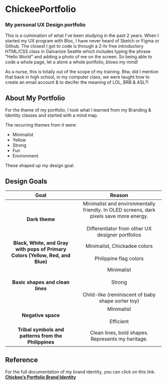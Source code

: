 # ChickeePortfolio
### My personal UX Design portfolio

This is a culmination of what I've been studying in the past 2 years. When I started my UX program with Bloc, I have never heard of Sketch or Figma or Github. The closest I got to code is through a 2-hr free introductory HTML/CSS class in Galvanize Seattle which includes typing the phrase "Hello World" and adding a photo of me on the screen. So being able to code a whole page, let a alone a whole portfolio, blows my mind!

As a nurse, this is totally out of the scope of my training. Btw, did I mention that back in high school, in my computer class, we were taught how to create an email account & to decifer the meaning of LOL, BRB & ASL?!

## About My Portfolio

For the theme of my portfolio, I took what I learned from my Branding & Identity classes and started with a mind map. 

The recurring themes from it were:
- Minimalist
- Yellow
- Strong
- Fun
- Environment

These shaped up my design goal.

## Design Goals

| Goal | Reason |
| :-------: | :--------------: |
| **Dark theme** | Minimalist and environmentally friendly. In OLED screens, dark pixels save more energy. <br><br>Differentiator from other UX designer portfolios | 
| **Black, White, and Gray with pops of Primary Colors (Yellow, Red, and Blue)** | Minimalist, Chickadee colors<br><br>Philippine flag colors |
| **Basic shapes and clean lines** | Minimalist<br><br>Strong<br><br>Child-like (reminiscent of baby shape sorter toy)|
| **Negative space** | Minimalist<br><br>Efficient|
| **Tribal symbols and patterns from the Philippines** |Clean lines, bold shapes. Represents my heritage.|

## Reference

For the full documentation of my brand identity, you can click on this link.
[**Chickee’s Portfolio Brand Identity**](https://docs.google.com/document/d/1SqZQv-H0u7YANQA1EElb1I2VxiBnfEGDpOeQzzRbtLk/edit?usp=sharing)
